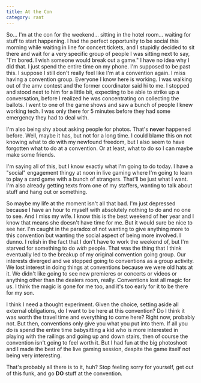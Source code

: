 ```yaml
---
title: At the Con
category: rant
---
```

So... I'm at the con for the weekend... sitting in the hotel room... waiting for stuff to start happening. I had the perfect opportunity to be social this morning while waiting in line for concert tickets, and I stupidly decided to sit there and wait for a very specific group of people I was sitting next to say, "I'm bored. I wish someone would break out a game." I have no idea why I did that. I just spend the entire time on my phone. I'm supposed to be past this. I suppose I still don't really feel like I'm at a convention again. I miss having a convention group. Everyone I know here is working. I was walking out of the amv contest and the former coordinator said hi to me. I stopped and stood next to him for a little bit, expecting to be able to strike up a conversation, before I realized he was concentrating on collecting the ballots. I went to one of the game shows and saw a bunch of people I knew working tech. I was only there for 5 minutes before they had some emergency they had to deal with.

I'm also being shy about asking people for photos. That's **never** happened before. Well, maybe it has, but not for a long time. I could blame this on not knowing what to do with my newfound freedom, but I also seem to have forgotten what to do at a convention. Or at least, what to do so I can maybe make some friends.

I'm saying all of this, but I know exactly what I'm going to do today. I have a "social" engagement thingy at noon in live gaming where I'm going to learn to play a card game with a bunch of strangers. That'll be just what I want. I'm also already getting texts from one of my staffers, wanting to talk about stuff and hang out or something.

So maybe my life at the moment isn't all that bad. I'm just depressed because I have an hour to myself with absolutely nothing to do and no one to see. And I miss my wife. I know this is the best weekend of her year and I know that means she doesn't have time for me. But it would sure be nice to see her. I'm caught in the paradox of not wanting to give anything more to this convention but wanting the social aspect of being more involved. I dunno. I relish in the fact that I don't have to work the weekend of, but I'm starved for something to do *with* people. That was the thing that I think eventually led to the breakup of my original convention going group. Our interests diverged and we stopped going to conventions as a group activity. We lost interest in doing things at conventions because we were old hats at it. We didn't like going to see new premieres or concerts or videos or anything other than the dealers room, really. Conventions lost all magic for us. I think the magic is gone for me too, and it's too early for it to be there for my son.

I think I need a thought experiment. Given the choice, setting aside all external obligations, do I want to be here at this convention? Do I think it was worth the travel time and everything to come here? Right now, probably not. But then, conventions only give you what you put into them. If all you do is spend the entire time babysitting a kid who is more interested in playing with the railings and going up and down stairs, then of course the convention isn't going to feel worth it. But I had fun at the big photoshoot and I made the best of the live gaming session, despite the game itself not being very interesting.

That's probably all there is to it, huh? Stop feeling sorry for yourself, get out of this funk, and go **DO** stuff at the convention.